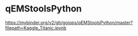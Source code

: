 # qEMStoolsPython


https://mybinder.org/v2/gh/goiops/qEMStoolsPython/master?filepath=Kaggle_Titanic.ipynb
